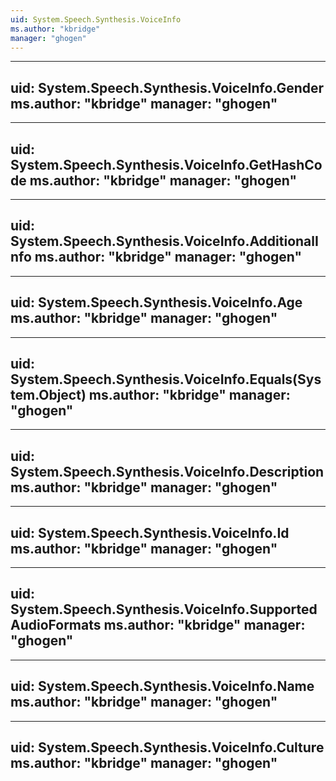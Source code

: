 ```yaml
---
uid: System.Speech.Synthesis.VoiceInfo
ms.author: "kbridge"
manager: "ghogen"
---
```


---
uid: System.Speech.Synthesis.VoiceInfo.Gender
ms.author: "kbridge"
manager: "ghogen"
---

---
uid: System.Speech.Synthesis.VoiceInfo.GetHashCode
ms.author: "kbridge"
manager: "ghogen"
---

---
uid: System.Speech.Synthesis.VoiceInfo.AdditionalInfo
ms.author: "kbridge"
manager: "ghogen"
---

---
uid: System.Speech.Synthesis.VoiceInfo.Age
ms.author: "kbridge"
manager: "ghogen"
---

---
uid: System.Speech.Synthesis.VoiceInfo.Equals(System.Object)
ms.author: "kbridge"
manager: "ghogen"
---

---
uid: System.Speech.Synthesis.VoiceInfo.Description
ms.author: "kbridge"
manager: "ghogen"
---

---
uid: System.Speech.Synthesis.VoiceInfo.Id
ms.author: "kbridge"
manager: "ghogen"
---

---
uid: System.Speech.Synthesis.VoiceInfo.SupportedAudioFormats
ms.author: "kbridge"
manager: "ghogen"
---

---
uid: System.Speech.Synthesis.VoiceInfo.Name
ms.author: "kbridge"
manager: "ghogen"
---

---
uid: System.Speech.Synthesis.VoiceInfo.Culture
ms.author: "kbridge"
manager: "ghogen"
---
